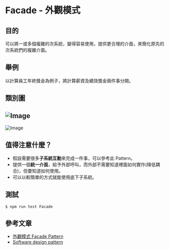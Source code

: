 # Facade - 外觀模式
## 目的
可以將一或多個複雜的次系統，變得容易使用，提供更合理的介面，來簡化原先的次系統們的複雜介面。

## 舉例
以計算員工年終獎金為例子，將計算薪資及績效獎金兩件事分開。

## 類別圖
![Image](https://i.imgur.com/MXHoKhu.png)
---
![Image](https://i.imgur.com/BLbysvc.png)

## 值得注意什麼？
- 假設需要很多**子系統互動**來完成一件事，可以參考此 Pattern。
- 提供一個**統一介面**，給予外部呼叫，而外部不需要知道裡面如何實作(降低耦合)，但要知道如何使用。
- 可以以較簡單的方式就能使用底下子系統。

## 測試
```
$ npm run test Facade
```

## 參考文章
 - [外觀模式 Facade Pattern](https://dotblogs.com.tw/jesperlai/2018/04/15/153646)
 - [Software design pattern](https://en.wikipedia.org/wiki/Software_design_pattern)
